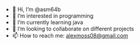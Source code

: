 - 👋 Hi, I’m @asm64b
- 👀 I’m interested in programming 
- 🌱 I’m currently learning java
- 💞️ I’m looking to collaborate on different projects 
- 📫 How to reach me: alexmoss08@gmail.com 

<!---
asm64b/asm64b is a ✨ special ✨ repository because its `README.md` (this file) appears on your GitHub profile.
You can click the Preview link to take a look at your changes.
--->
